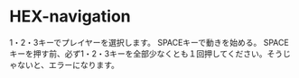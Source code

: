 # HEX-navigation

1・2・3キーでプレイヤーを選択します。
SPACEキーで動きを始める。
SPACEキーを押す前、必ず1・2・3キーを全部少なくとも１回押してください。そうじゃないと、エラーになります。
